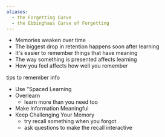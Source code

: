 ```yaml
---
aliases:
  - the Forgetting Curve
  - the Ebbinghaus Curve of Forgetting
---
```

- Memories weaken over time
- The biggest drop in retention happens soon after learning
- It's easier to remember things that have meaning
- The way something is presented affects learning
- How you feel affects how well you remember

tips to remember info
- Use "Spaced Learning
- Overlearn
	- learn more than you need too
- Make Information Meaningful
- Keep Challenging Your Memory
	- try recall something when you forgot
	- ask questions to make the recall interactive